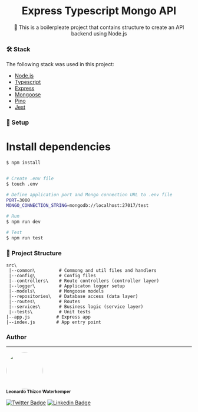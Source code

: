 
<h1 align="center">
    Express Typescript Mongo API
</h1>
<p align="center">🚀 This is a boilerpleate project that contains structure to create an API backend using Node.js</p>

### 🛠 Stack

The following stack was used in this project:

- [Node.js](https://nodejs.org/)
- [Typescript](https://www.typescriptlang.org/)
- [Express](https://expressjs.com/pt-br/)
- [Mongoose](https://mongoosejs.com/)
- [Pino](https://getpino.io/)
- [Jest](https://jestjs.io/pt-BR/)

### 🎲 Setup


# Install dependencies
```bash
$ npm install


# Create .env file
$ touch .env

# Define application port and Mongo connection URL to .env file
PORT=3000
MONGO_CONNECTION_STRING=mongodb://localhost:27017/test

# Run
$ npm run dev

# Test
$ npm run test
```

### 📁 Project Structure

```
src\
 |--common\         # Commong and util files and handlers
 |--config\         # Config files
 |--controllers\    # Route controllers (controller layer) 
 |--logger\         # Applicaton logger setup
 |--models\         # Mongoose models 
 |--repositories\   # Database access (data layer)
 |--routes\         # Routes
 |--services\       # Business logic (service layer)  
 |--tests\          # Unit tests
|--app.js          # Express app
|--index.js        # App entry point
```

### Author
---


 <img style="border-radius: 50%;" src="https://avatars.githubusercontent.com/u/7197783?v=4" width="100px;" alt=""/>
 <br />
 <sub><b>Leonardo Thizon Waterkemper</b></sub>




[![Twitter Badge](https://img.shields.io/badge/-@leonardothizon-1ca0f1?style=flat-square&labelColor=1ca0f1&logo=twitter&logoColor=white&link=https://twitter.com/leonardothizon)](https://twitter.com/leonardothizon) [![Linkedin Badge](https://img.shields.io/badge/-Leonardo-blue?style=flat-square&logo=Linkedin&logoColor=white&link=https://www.linkedin.com/in/leonardothizon/)](https://www.linkedin.com/in/leonardothizon/)